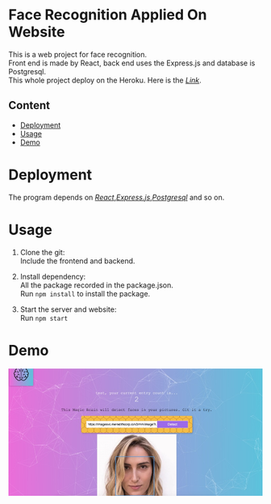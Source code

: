 # Face Recognition Applied On Website
This is a web project for face recognition.   
Front end is made by React, back end uses the Express.js and database is Postgresql.   
This whole project deploy on the Heroku. Here is the *[Link](https://smart-brain-recognize.herokuapp.com/)*.


## Content
- [Deployment](#deployment)
- [Usage](#usage)
- [Demo](#Demo)

# Deployment

The program depends on *[React](https://github.com/facebook/react)*,*[Express.js](https://github.com/expressjs/express)*,*[Postgresql](https://github.com/postgres/postgres)* and so on.  

# Usage
1. Clone the git:   
   Include the frontend and backend.

2. Install dependency:   
   All the package recorded in the package.json.   
   Run `npm install` to install the package.   
   
3. Start the server and website:   
   Run `npm start`   

# Demo
[![watch video](https://github.com/xiaohai0520/face_recognition_brain/blob/master/back_end/face.jpg?raw=true)](https://youtu.be/wOngiOBlkS4)

   

